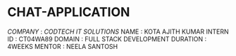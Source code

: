 # CHAT-APPLICATION
*COMPANY* : *CODTECH IT SOLUTIONS*
NAME : KOTA AJITH KUMAR
INTERN ID : CT04WA89
DOMAIN : FULL STACK DEVELOPMENT
DURATION : 4WEEKS
MENTOR : NEELA SANTOSH
